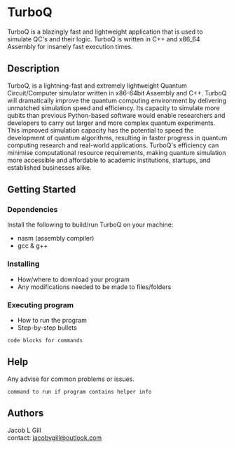 # TurboQ

TurboQ is a blazingly fast and lightweight application that is used to simulate QC's and their logic.
TurboQ is written in C++ and x86_64 Assembly for insanely fast execution times. 

## Description
TurboQ, is a lightning-fast and extremely lightweight Quantum Circuit/Computer simulator written in x86-64bit Assembly and C++. TurboQ will dramatically improve the quantum computing environment by delivering unmatched simulation speed and efficiency. Its capacity to simulate more qubits than previous Python-based software would enable researchers and developers to carry out larger and more complex quantum experiments. This improved simulation capacity has the potential to speed the development of quantum algorithms, resulting in faster progress in quantum computing research and real-world applications. TurboQ's efficiency can minimise computational resource requirements, making quantum simulation more accessible and affordable to academic institutions, startups, and established businesses alike.

## Getting Started

### Dependencies

Install the following to build/run TurboQ on your machine: 
* nasm (assembly compiler)
* gcc & g++

### Installing

* How/where to download your program
* Any modifications needed to be made to files/folders

### Executing program

* How to run the program
* Step-by-step bullets
```
code blocks for commands
```

## Help

Any advise for common problems or issues.
```
command to run if program contains helper info
```

## Authors

Jacob L Gill  
contact: jacobygill@outlook.com
